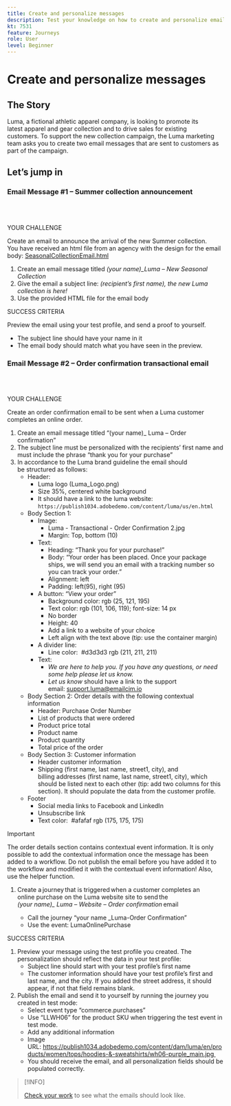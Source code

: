 ```yaml
---
title: Create and personalize messages
description: Test your knowledge on how to create and personalize emails.
kt: 7531
feature: Journeys
role: User
level: Beginner
---
```


# Create and personalize messages

## The Story

Luma, a fictional athletic apparel company, is looking to promote its latest apparel and gear collection and to drive sales for existing customers. To support the new collection campaign, the Luma marketing team asks you to create two email messages that are sent to customers as part of the campaign.

## Let’s jump in

### Email Message #1 – Summer collection announcement

<br>&nbsp;

YOUR CHALLENGE

Create an email to announce the arrival of the new Summer collection. You have received an html file from an agency with the design for the email body: [SeasonalCollectionEmail.html](/help/challenges/assets/SeasonalCollectionEmail.html)

1. Create an email message titled *(your name)_Luma – New Seasonal Collection*
2. Give the email a subject line: *(recipient’s first name), the new Luma collection is here!*
3. Use the provided HTML file for the email body  

SUCCESS CRITERIA

Preview the email using your test profile, and send a proof to yourself.

* The subject line should have your name in it
* The email body should match what you have seen in the preview.

### Email Message #2 – Order confirmation transactional email

<br>&nbsp;

YOUR CHALLENGE

Create an order confirmation email to be sent when a Luma customer completes an online order.  

1. Create an email message titled “(your name)_ Luma – Order confirmation”
2. The subject line must be personalized with the recipients’ first name and must include the phrase “thank you for your purchase”
3. In accordance to the Luma brand guideline the email should be structured as follows:
     * Header:
        * Luma logo (Luma_Logo.png)
        * Size 35%, centered white background  
        * It should have a link to the luma website: ```https://publish1034.adobedemo.com/content/luma/us/en.html``` 
     * Body Section 1:  
        * Image:  
          * Luma - Transactional - Order Confirmation 2.jpg
          * Margin: Top, bottom (10)
        * Text:
          * Heading: “Thank you for your purchase!”
          * Body: “Your order has been placed. Once your package ships, we will send you an email with a tracking number so you can track your order.”
          * Alignment: left  
          * Padding: left(95), right (95) 
        * A button: “View your order”
          * Background color: rgb (25, 121, 195)
          * Text color: rgb (101, 106, 119); font-size: 14 px
          * No border 
          * Height: 40 
          * Add a link to a website of your choice  
          * Left align with the text above (tip: use the container margin)
        * A divider line:
          * Line color:  #d3d3d3 rgb (211, 211, 211)
        * Text:
          * *We are here to help you. If you have any questions, or need some help please let us know.*
          * *Let us know* should have a link to the support email: support.luma@emailcim.io  
      * Body Section 2: Order details with the following contextual information
        * Header: Purchase Order Number
        * List of products that were ordered
        * Product price total
        * Product name
        * Product quantity
        * Total price of the order
    * Body Section 3: Customer information
      * Header customer information
      * Shipping (first name, last name, street1, city), and billing addresses (first name, last name, street1, city), which should be listed next to each other (tip: add two columns for this section). It should populate the data from the customer profile.  
   * Footer
     * Social media links to Facebook and LinkedIn
     * Unsubscribe link
     * Text color:  #afafaf rgb (175, 175, 175)
  
>[!IMPORTANT]
>
>The order details section contains contextual event information. It is only possible to add the contextual information once the message has been added to a workflow. Do not publish the email before you have added it to the workflow and modified it with the contextual event information! Also, use the helper function.

1. Create a journey that is triggered when a customer completes an online purchase on the Luma website site to send the *(your name)_ Luma – Website – Order confirmation* email

   * Call the journey “your name _Luma-Order Confirmation”
   * Use the event: LumaOnlinePurchase  

SUCCESS CRITERIA

1. Preview your message using the test profile you created. The personalization should reflect the data in your test profile:  
   * Subject line should start with your test profile’s first name 
   * The customer information should have your test profile’s first and last name, and the city. If you added the street address, it should appear, if not that field remains blank. 
2. Publish the email and send it to yourself by running the journey you created in test mode: 
   * Select event type “commerce.purchases” 
   * Use “LLWH06” for the product SKU when triggering the test event in test mode.  
   * Add any additional information  
   * Image URL: https://publish1034.adobedemo.com/content/dam/luma/en/products/women/tops/hoodies-&-sweatshirts/wh06-purple_main.jpg 
   * You should receive the email, and all personalization fields should be populated correctly.

>[!INFO]
>
>[Check your work](/help/challenges/check-your-work/create-and-personalize-emails.md) to see what the emails should look like.
